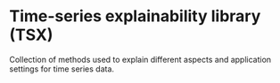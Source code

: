 # Time-series explainability library (TSX)
Collection of methods used to explain different aspects and application settings for time series data.

